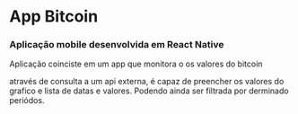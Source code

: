 # App Bitcoin

### Aplicação mobile desenvolvida em React Native

Aplicação coinciste em um app que monitora o os valores do bitcoin

através de consulta a um api externa, é capaz de preencher os valores do grafico e lista de datas e valores. Podendo ainda ser filtrada por derminado periódos.

